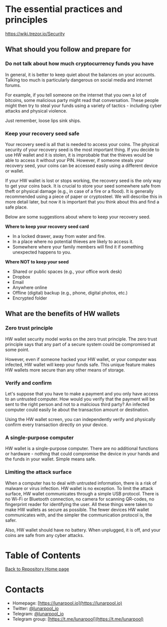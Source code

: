# The essential practices and principles

https://wiki.trezor.io/Security

## What should you follow and prepare for

### Do not talk about how much cryptocurrency funds you have
In general, it is better to keep quiet about the balances on your accounts. Talking too much is particularly dangerous on social media and internet forums.

For example, if you tell someone on the internet that you own a lot of bitcoins, some malicious party might read that conversation. These people might then try to steal your funds using a variety of tactics - including cyber attacks and physical violence.

Just remember, loose lips sink ships.

### Keep your recovery seed safe
Your recovery seed is all that is needed to access your coins. The physical security of your recovery seed is the most important thing. If you decide to use HW wallet and it is stolen, it is improbable that the thieves would be able to access it without your PIN. However, if someone steals your recovery seed, your coins can be accessed easily using a different device or wallet.

If your HW wallet is lost or stops working, the recovery seed is the only way to get your coins back. It is crucial to store your seed somewhere safe from theft or physical damage (e.g., in case of a fire or a flood). It is generally recommended using a piece of paper or cryptosteel. We will describe this in more detail later, but now it is important that you think about this and find a safe place.

Below are some suggestions about where to keep your recovery seed.

**Where to keep your recovery seed card**
* In a locked drawer, away from water and fire.
* In a place where no potential thieves are likely to access it.
* Somewhere where your family members will find it if something unexpected happens to you.

**Where NOT to keep your seed**
* Shared or public spaces (e.g., your office work desk)
* Dropbox
* Email
* Anywhere online
* Offline (digital) backup (e.g., phone, digital photos, etc.)
* Encrypted folder

## What are the benefits of HW wallets
### Zero trust principle
HW wallet security model works on the zero trust principle. The zero trust principle says that any part of a secure system could be compromised at some point.

However, even if someone hacked your HW wallet, or your computer was infected, HW wallet will keep your funds safe. This unique feature makes HW wallets more secure than any other means of storage.

### Verify and confirm
Let's suppose that you have to make a payment and you only have access to an untrusted computer. How would you verify that the payment will be sent to the right person and not to a malicious third party? An infected computer could easily lie about the transaction amount or destination.

Using the HW wallet screen, you can independently verify and physically confirm every transaction directly on your device.

### A single-purpose computer
HW wallet is a single-purpose computer. There are no additional functions or hardware - nothing that could compromise the device in your hands and the funds in your wallet. Simple means safe.

### Limiting the attack surface
When a computer has to deal with untrusted information, there is a risk of malware or virus infection. HW wallet is no exception. To limit the attack surface, HW wallet communicates through a simple USB protocol. There is no Wi-Fi or Bluetooth connection, no camera for scanning QR-codes, no fingerprint reader for identifying the user. All these things were taken to make HW wallets as secure as possible. The fewer devices HW wallet communicates with, and the simpler the communication protocol is, the safer.

Also, HW wallet should have no battery. When unplugged, it is off, and your coins are safe from any cyber attacks.

# Table of Contents

[Back to Repository Home page](../README.md)

# Contacts

* Homepage: [https://lunarpool.io](https://lunarpool.io)
* Twitter: [@lunarpool_io](https://twitter.com/lunarpool_io)
* Telegram: [@lunarpool_io](https://t.me/lunarpool_io)
* Telegram group: [https://t.me/lunarpool](https://t.me/lunarpool)
